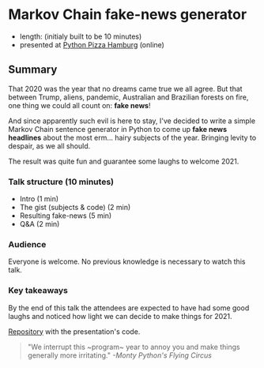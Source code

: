 # Markov Chain fake-news generator
* length: (initialy built to be 10 minutes)
* presented at [Python Pizza Hamburg](https://hamburg.python.pizza/) (online)

## Summary
That 2020 was the year that no dreams came true we all agree. But that between Trump, aliens, pandemic, Australian and Brazilian forests on fire,
one thing we could all count on: **fake news**!

And since apparently such evil is here to stay, I've decided to write a simple Markov Chain sentence generator in Python to come up **fake news 
headlines** about the most erm... hairy subjects of the year. Bringing levity to despair, as we all should.

The result was quite fun and guarantee some laughs to welcome 2021.


### Talk structure (10 minutes)
* Intro (1 min)
* The gist (subjects & code) (2 min)
* Resulting fake-news (5 min)
* Q&A (2 min)

### Audience
Everyone is welcome. No previous knowledge is necessary to watch this talk.

### Key takeaways

By the end of this talk the attendees are expected to have had some good laughs and noticed how light we can decide to make things for 2021.


[Repository](/news_faker) with the presentation's code.


> "We interrupt this ~program~ year to annoy you and make things generally more irritating."
> *-Monty Python's Flying Circus*
